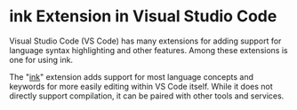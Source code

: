 # ink Extension in Visual Studio Code

Visual Studio Code (VS Code) has many extensions for adding support for language syntax highlighting and other features. Among these extensions is one for using ink.

The "[ink](https://marketplace.visualstudio.com/items?itemName=bruno-dias.ink)" extension adds support for most language concepts and keywords for more easily editing within VS Code itself. While it does not directly support compilation, it can be paired with other tools and services.
